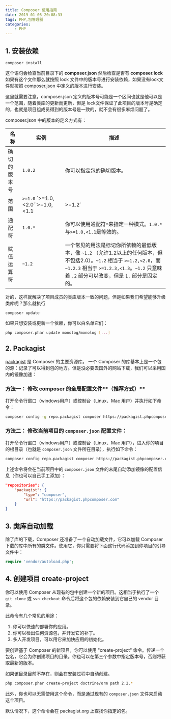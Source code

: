```yaml
---
title: Composer 使用指南
date: 2019-01-05 20:08:33
tags: PHP,包管理器
categories: 
	- PHP
---
```


## 1. 安装依赖

````
composer install 
````

这个语句会检查当前目录下的 **composer.json** 然后检查是否有 **composer.lock** 如果有这个文件那么就按照 lock 文件中的版本号进行安装依赖，如果没有lock文件就按照 composer.json 中定义的版本进行安装。

这里就需要注意，composer.json 定义的版本号可能是一个区间也就是他可以是一个范围，随着类库的更新而更新，但是 lock文件保证了此项目的版本号是确定的，也就是项目组成员得到的版本号是一致的，就不会有很多麻烦问题了。

composer.json 中的版本的定义方式有：

| 名称         | 实例                                   | 描述                                                         |
| ------------ | -------------------------------------- | ------------------------------------------------------------ |
| 确切的版本号 | `1.0.2`                                | 你可以指定包的确切版本。                                     |
| 范围         | `>=1.0` `>=1.0,<2.0``>=1.0,<1.1|>=1.2` | 通过使用比较操作符可以指定有效的版本范围。  有效的运算符：`>`、`>=`、`<`、`<=`、`!=`。  你可以定义多个范围，用逗号隔开，这将被视为一个**逻辑AND**处理。一个管道符号`|`将作为**逻辑OR**处理。  AND 的优先级高于 OR。 |
| 通配符       | `1.0.*`                                | 你可以使用通配符`*`来指定一种模式。`1.0.*`与`>=1.0,<1.1`是等效的。 |
| 赋值运算符   | `~1.2`                                 | 一个常见的用法是标记你所依赖的最低版本，像 `~1.2` （允许1.2以上的任何版本，但不包括2.0）。`~1.2` 相当于 `>=1.2,<2.0`，而 `~1.2.3` 相当于 `>=1.2.3,<1.3`。`~1.2` 只意味着 `.2` 部分可以改变，但是 `1.` 部分是固定的。 |

对的，这样就解决了项目成员的类库版本一致的问题，但是如果我们希望能够升级类库呢？那么就执行

```
composer update
```

如果只想安装或更新一个依赖，你可以白名单它们：

```sh
php composer.phar update monolog/monolog [...]
```

## 2. Packagist

[packagist](https://packagist.org/) 是 Composer 的主要资源库。 一个 Composer 的库基本上是一个包的源：记录了可以得到包的地方。但是没必要去国外的网站下载，我们可以采用国内的镜像加速：

### **方法一：** 修改 composer 的全局配置文件**（推荐方式）**

打开命令行窗口（windows用户）或控制台（Linux、Mac 用户）并执行如下命令：

```bash
composer config -g repo.packagist composer https://packagist.phpcomposer.com
```

### **方法二：** 修改当前项目的 `composer.json` 配置文件：

打开命令行窗口（windows用户）或控制台（Linux、Mac 用户），进入你的项目的根目录（也就是 `composer.json` 文件所在目录），执行如下命令：

```bash
composer config repo.packagist composer https://packagist.phpcomposer.com
```

上述命令将会在当前项目中的 `composer.json` 文件的末尾自动添加镜像的配置信息（你也可以自己手工添加）：

```json
"repositories": {
    "packagist": {
        "type": "composer",
        "url": "https://packagist.phpcomposer.com"
    }
}
```

## 3. 类库自动加载

除了库的下载，Composer 还准备了一个自动加载文件，它可以加载 Composer 下载的库中所有的类文件。使用它，你只需要将下面这行代码添加到你项目的引导文件中：

```php
require 'vendor/autoload.php';
```

## 4. 创建项目 create-project

你可以使用 Composer 从现有的包中创建一个新的项目。这相当于执行了一个 `git clone` 或 `svn checkout` 命令后将这个包的依赖安装到它自己的 vendor 目录。

此命令有几个常见的用途：

1. 你可以快速的部署你的应用。
2. 你可以检出任何资源包，并开发它的补丁。
3. 多人开发项目，可以用它来加快应用的初始化。

要创建基于 Composer 的新项目，你可以使用 "create-project" 命令。传递一个包名，它会为你创建项目的目录。你也可以在第三个参数中指定版本号，否则将获取最新的版本。

如果该目录目前不存在，则会在安装过程中自动创建。

```sh
php composer.phar create-project doctrine/orm path 2.2.*
```

此外，你也可以无需使用这个命令，而是通过现有的 `composer.json` 文件来启动这个项目。

默认情况下，这个命令会在 packagist.org 上查找你指定的包。